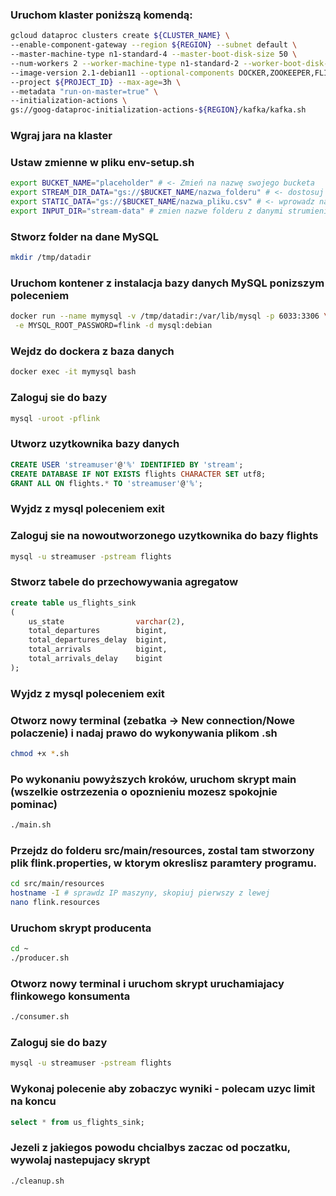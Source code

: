 ### Uruchom klaster poniższą komendą:

```sh
gcloud dataproc clusters create ${CLUSTER_NAME} \
--enable-component-gateway --region ${REGION} --subnet default \
--master-machine-type n1-standard-4 --master-boot-disk-size 50 \
--num-workers 2 --worker-machine-type n1-standard-2 --worker-boot-disk-size 50 \
--image-version 2.1-debian11 --optional-components DOCKER,ZOOKEEPER,FLINK \
--project ${PROJECT_ID} --max-age=3h \
--metadata "run-on-master=true" \
--initialization-actions \
gs://goog-dataproc-initialization-actions-${REGION}/kafka/kafka.sh
```
### Wgraj jara na klaster

### Ustaw zmienne w pliku env-setup.sh
```sh
export BUCKET_NAME="placeholder" # <- Zmień na nazwę swojego bucketa
export STREAM_DIR_DATA="gs://$BUCKET_NAME/nazwa_folderu" # <- dostosuj sciezki do folderu, w ktorym przechowujesz dane strumieniowe
export STATIC_DATA="gs://$BUCKET_NAME/nazwa_pliku.csv" # <- wprowadz nazwe pliku, ktory zawiera dane statyczne
export INPUT_DIR="stream-data" # zmien nazwe folderu z danymi strumieniowymi
```
### Stworz folder na dane MySQL
```sh
mkdir /tmp/datadir
```

### Uruchom kontener z instalacja bazy danych MySQL ponizszym poleceniem
```sh
docker run --name mymysql -v /tmp/datadir:/var/lib/mysql -p 6033:3306 \
 -e MYSQL_ROOT_PASSWORD=flink -d mysql:debian
```

### Wejdz do dockera z baza danych

```sh
docker exec -it mymysql bash
```

### Zaloguj sie do bazy

```sh
mysql -uroot -pflink
```

### Utworz uzytkownika bazy danych

```sql
CREATE USER 'streamuser'@'%' IDENTIFIED BY 'stream';
CREATE DATABASE IF NOT EXISTS flights CHARACTER SET utf8;
GRANT ALL ON flights.* TO 'streamuser'@'%';
```

### Wyjdz z mysql poleceniem exit

### Zaloguj sie na nowoutworzonego uzytkownika do bazy flights
```sh
mysql -u streamuser -pstream flights
```

### Stworz tabele do przechowywania agregatow
```sql
create table us_flights_sink
(
    us_state                varchar(2),
    total_departures        bigint,
    total_departures_delay  bigint,
    total_arrivals          bigint,
    total_arrivals_delay    bigint
);
```
### Wyjdz z mysql poleceniem exit

### Otworz nowy terminal (zebatka -> New connection/Nowe polaczenie) i nadaj prawo do wykonywania plikom .sh
```sh
chmod +x *.sh
```

### Po wykonaniu powyższych kroków, uruchom skrypt main (wszelkie ostrzezenia o opoznieniu mozesz spokojnie pominac)
```sh
./main.sh
```
### Przejdz do folderu src/main/resources, zostal tam stworzony plik flink.properties, w ktorym okreslisz paramtery programu.
```sh
cd src/main/resources
hostname -I # sprawdz IP maszyny, skopiuj pierwszy z lewej
nano flink.resources
```

### Uruchom skrypt producenta
```sh
cd ~
./producer.sh
```

### Otworz nowy terminal i uruchom skrypt uruchamiajacy flinkowego konsumenta
```sh
./consumer.sh
```

### Zaloguj sie do bazy
```sh
mysql -u streamuser -pstream flights
```

### Wykonaj polecenie aby zobaczyc wyniki - polecam uzyc limit <liczba> na koncu
```sql
select * from us_flights_sink;
```

### Jezeli z jakiegos powodu chcialbys zaczac od poczatku, wywolaj nastepujacy skrypt
```sh
./cleanup.sh
```